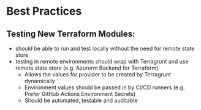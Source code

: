 # Best Practices

## Testing New Terraform Modules:
- should be able to run and test locally without the need for remote state store
- testing in remote environments should wrap with Terragrunt and use remote state store (e.g. Azurerm Backend for Terraform)
  - Allows the values for provider to be created by Terragrunt dynamically
  - Environment values should be passed in by CI/CD runners (e.g. Prefer GitHub Actions Environment Secrets)
  - Should be automated, testable and auditable